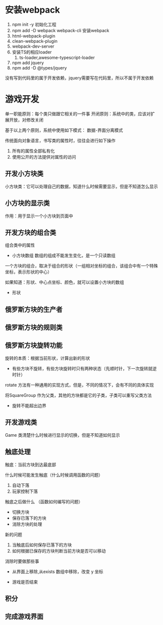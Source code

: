 # 安装webpack
1. npm init -y 初始化工程
2. npm add -D webpack webpack-cli 安装webpack
3. html-webpack-plugin
4. clean-webpack-plugin
5. webpack-dev-server
6. 安装TS的相应loader
    1. ts-loader,awesome-typescript-loader
7. npm add jquery
8. npm add -D @types/jquery

没有写到代码里的属于开发依赖，jquery需要写在代码里，所以不属于开发依赖

# 游戏开发
单一职能原则：每个类只做跟它相关的一件事
开闭原则：系统中的类，应该对扩展开放，对修改关闭

基于以上两个原则，系统中使用如下模式：
数据-界面分离模式

传统面向对象语言，书写类的属性时，往往会进行如下操作

1. 所有的属性全部私有化
2. 使用公开的方法提供对属性的访问

## 开发小方块类

小方块类：它可以处理自己的数据，知道什么时候需要显示，但是不知道怎么显示

## 小方块的显示类

作用：用于显示一个小方块到页面中

## 开发方块的组合类

组合类中的属性
- 小方块数组
数组的组成不能发生变化，是一个只读数组

一个方块的组合，取决于组合的形状（一组相对坐标的组合，该组合中有一个特殊坐标，表示形状的中心）

如果知道：形状、中心点坐标、颜色，就可以设置小方块的数组

- 形状

## 俄罗斯方块的生产者 

## 俄罗斯方块的规则类

## 俄罗斯方块旋转功能
旋转的本质：根据当前形状，计算出新的形状

- 有些方块不旋转，有些方块旋转时只有两种状态（先顺时针，下一次旋转就逆时针）

rotate 方法有一种通用的实现方式，但是，不同的情况下，会有不同的具体实现

将SquareGroup 作为父类，其他的方块都是它的子类，子类可以重写父类方法

- 旋转不能超出边界

## 开发游戏类
Game 类清楚什么时候进行显示的切换，但是不知道如何显示

## 触底处理

触底：当前方块到达最底部

什么时候可能发生触底（什么时候调用函数的问题）

1. 自动下落
2. 玩家控制下落

触底之后做什么 （函数如何编写的问题）

- 切换方块
- 保存已落下的方块
- 消除方块的处理


新的问题

1. 当触底后如何保存已落下的方块
2. 如何根据已保存的方块判断当前方块是否可以移动

消除时要做那些事
- 从界面上移除,从exists 数组中移除，改变 y 坐标

- 游戏是否结束

## 积分

## 完成游戏界面
